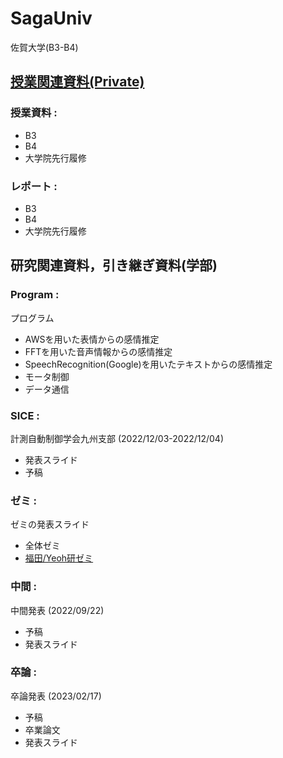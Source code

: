 # SagaUniv
佐賀大学(B3-B4) 
## [授業関連資料(Private)]()
### 授業資料 :
-  B3
-  B4
-  大学院先行履修
### レポート :
-  B3
-  B4
-  大学院先行履修

## 研究関連資料，引き継ぎ資料(学部)
### Program :
プログラム
- AWSを用いた表情からの感情推定
- FFTを用いた音声情報からの感情推定
- SpeechRecognition(Google)を用いたテキストからの感情推定
- モータ制御
- データ通信
### SICE :
計測自動制御学会九州支部 (2022/12/03-2022/12/04)
- 発表スライド
- 予稿
### ゼミ :
ゼミの発表スライド
- 全体ゼミ
- [福田/Yeoh研ゼミ](https://github.com/19238901/Fukuda-Yeoh_lab.git)
### 中間 :
中間発表 (2022/09/22)
- 予稿
- 発表スライド
### 卒論 :
卒論発表 (2023/02/17)
- 予稿
- 卒業論文
- 発表スライド
